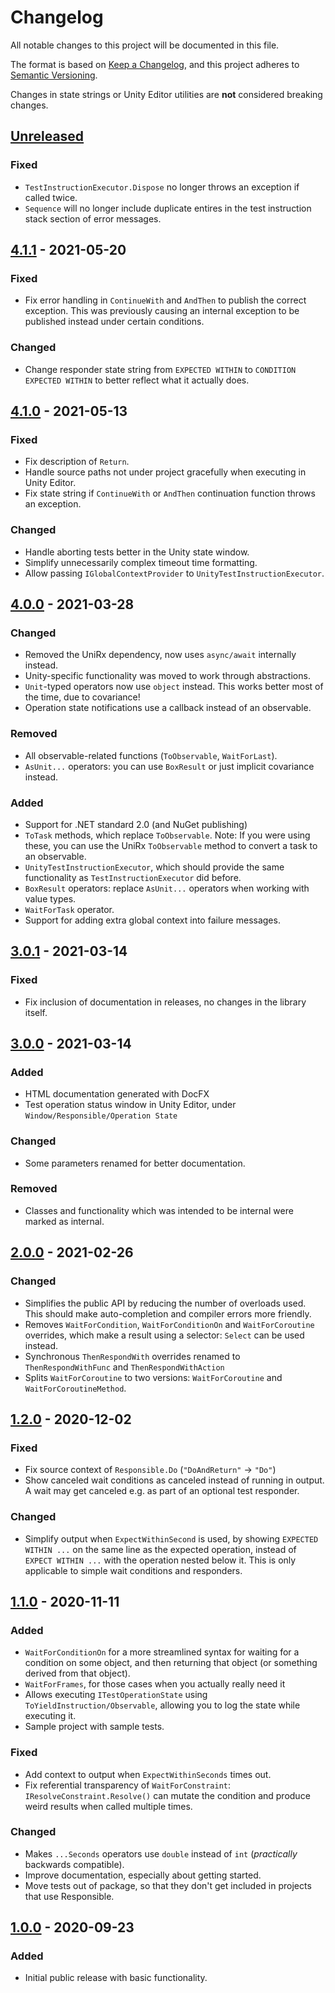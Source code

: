 # Changelog
All notable changes to this project will be documented in this file.

The format is based on [Keep a Changelog](https://keepachangelog.com/en/1.0.0/),
and this project adheres to [Semantic Versioning](https://semver.org/spec/v2.0.0.html).

Changes in state strings or Unity Editor utilities are **not** considered breaking changes.

## [Unreleased]

### Fixed
- `TestInstructionExecutor.Dispose` no longer throws an exception if called twice.
- `Sequence` will no longer include duplicate entires in the test instruction stack section of error messages.

## [4.1.1] - 2021-05-20

### Fixed
- Fix error handling in `ContinueWith` and `AndThen` to publish the correct exception. This was previously causing an internal exception to be published instead under certain conditions.

### Changed
- Change responder state string from `EXPECTED WITHIN` to `CONDITION EXPECTED WITHIN` to better reflect what it actually does.

## [4.1.0] - 2021-05-13

### Fixed
- Fix description of `Return`.
- Handle source paths not under project gracefully when executing in Unity Editor.
- Fix state string if `ContinueWith` or `AndThen` continuation function throws an exception.

### Changed
- Handle aborting tests better in the Unity state window.
- Simplify unnecessarily complex timeout time formatting.
- Allow passing `IGlobalContextProvider` to `UnityTestInstructionExecutor`.

## [4.0.0] - 2021-03-28
### Changed
- Removed the UniRx dependency, now uses `async/await` internally instead.
- Unity-specific functionality was moved to work through abstractions.
- `Unit`-typed operators now use `object` instead. This works better most of the time, due to covariance!
- Operation state notifications use a callback instead of an observable.

### Removed
- All observable-related functions (`ToObservable`, `WaitForLast`).
- `AsUnit...` operators: you can use `BoxResult` or just implicit covariance instead.

### Added
- Support for .NET standard 2.0 (and NuGet publishing)
- `ToTask` methods, which replace `ToObservable`. Note: If you were using these, you can use the UniRx `ToObservable` method to convert a task to an observable.
- `UnityTestInstructionExecutor`, which should provide the same functionality as `TestInstructionExecutor` did before.
- `BoxResult` operators: replace `AsUnit...` operators when working with value types.
- `WaitForTask` operator.
- Support for adding extra global context into failure messages.

## [3.0.1] - 2021-03-14
### Fixed
- Fix inclusion of documentation in releases, no changes in the library itself.

## [3.0.0] - 2021-03-14
### Added
- HTML documentation generated with DocFX
- Test operation status window in Unity Editor, under `Window/Responsible/Operation State`

### Changed
- Some parameters renamed for better documentation.

### Removed
- Classes and functionality which was intended to be internal were marked as internal.

## [2.0.0] - 2021-02-26
### Changed
- Simplifies the public API by reducing the number of overloads used. This should make auto-completion and compiler errors more friendly.
- Removes `WaitForCondition`, `WaitForConditionOn` and `WaitForCoroutine` overrides, which make a result using a selector: `Select` can be used instead.
- Synchronous `ThenRespondWith` overrides renamed to `ThenRespondWithFunc` and `ThenRespondWithAction`
- Splits `WaitForCoroutine` to two versions: `WaitForCoroutine` and `WaitForCoroutineMethod`.

## [1.2.0] - 2020-12-02
### Fixed
- Fix source context of `Responsible.Do` (`"DoAndReturn"` -> `"Do"`)
- Show canceled wait conditions as canceled instead of running in output. A wait may get canceled e.g. as part of an optional test responder.

### Changed
- Simplify output when `ExpectWithinSecond` is used, by showing `EXPECTED WITHIN ...` on the same line as the expected operation, instead of `EXPECT WITHIN ...` with the operation nested below it. This is only applicable to simple wait conditions and responders.

## [1.1.0] - 2020-11-11
### Added
- `WaitForConditionOn` for a more streamlined syntax for waiting for a condition on some object, and then returning that object (or something derived from that object).
- `WaitForFrames`, for those cases when you actually really need it
- Allows executing `ITestOperationState` using `ToYieldInstruction/Observable`, allowing you to log the state while executing it.
- Sample project with sample tests.

### Fixed
- Add context to output when `ExpectWithinSeconds` times out.
- Fix referential transparency of `WaitForConstraint`: `IResolveConstraint.Resolve()` can mutate the condition and produce weird results when called multiple times.

### Changed
- Makes `...Seconds` operators use `double` instead of `int` (_practically_ backwards compatible).
- Improve documentation, especially about getting started.
- Move tests out of package, so that they don't get included in projects that use Responsible.

## [1.0.0] - 2020-09-23
### Added
- Initial public release with basic functionality.

[Unreleased]: https://github.com/sbergen/Responsible/compare/v4.1.1...HEAD
[4.1.1]: https://github.com/sbergen/Responsible/releases/tag/v4.1.1
[4.1.0]: https://github.com/sbergen/Responsible/releases/tag/v4.1.0
[4.0.0]: https://github.com/sbergen/Responsible/releases/tag/v4.0.0
[3.0.1]: https://github.com/sbergen/Responsible/releases/tag/v3.0.1
[3.0.0]: https://github.com/sbergen/Responsible/releases/tag/v3.0.0
[2.0.0]: https://github.com/sbergen/Responsible/releases/tag/v2.0.0
[1.2.0]: https://github.com/sbergen/Responsible/releases/tag/v1.2.0
[1.1.0]: https://github.com/sbergen/Responsible/releases/tag/v1.1.0
[1.0.0]: https://github.com/sbergen/Responsible/releases/tag/v1.0.0
